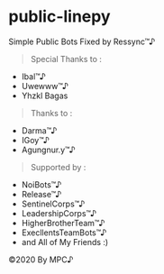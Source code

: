 # public-linepy
Simple Public Bots Fixed by Ressync™♪ 


> Special Thanks to :
- Ibal™♪
- Uwewww™♪
- Yhzkl Bagas


> Thanks to :
- Darma™♪
- IGoy™♪
- Agungnur.y™♪


> Supported by : 
- NoiBots™♪ 
- Release™♪ 
- SentinelCorps™♪ 
- LeadershipCorps™♪ 
- HigherBrotherTeam™♪ 
- ExecllentsTeamBots™♪ 
- and All of My Friends :)   

©2020 By MPC♪
